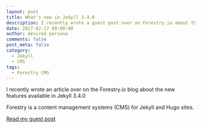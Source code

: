 ```yaml
---
layout: post
title: What's new in Jekyll 3.4.0
description: I recently wrote a guest post over on Forestry.io about the new features available in Jekyll 3.4.0
date: 2017-02-17 09:00:00
author: desired persona
comments: false
post_meta: false
category: 
  - Jekyll
  - CMS
tags: 
  - Forestry CMS
---
```


I recently wrote an article over on the Forestry.io blog about the new features available in Jekyll 3.4.0 

Forestry is a content management systems (CMS) for Jekyll and Hugo sites.

[Read my guest post](https://forestry.io/blog/post/what-s-new-in-jekyll-3-4-0/)